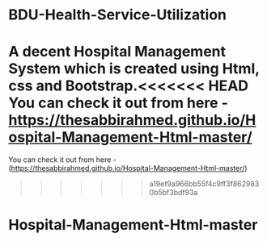 # BDU-Health-Service-Utilization
A decent Hospital Management System which is created using Html, css and Bootstrap.<<<<<<< HEAD
You can check it out from here - https://thesabbirahmed.github.io/Hospital-Management-Html-master/
=======
You can check it out from here - (https://thesabbirahmed.github.io/Hospital-Management-Html-master/)
>>>>>>> a19ef9a966bb55f4c9ff3f8629830b5bf3bdf93a
# Hospital-Management-Html-master
